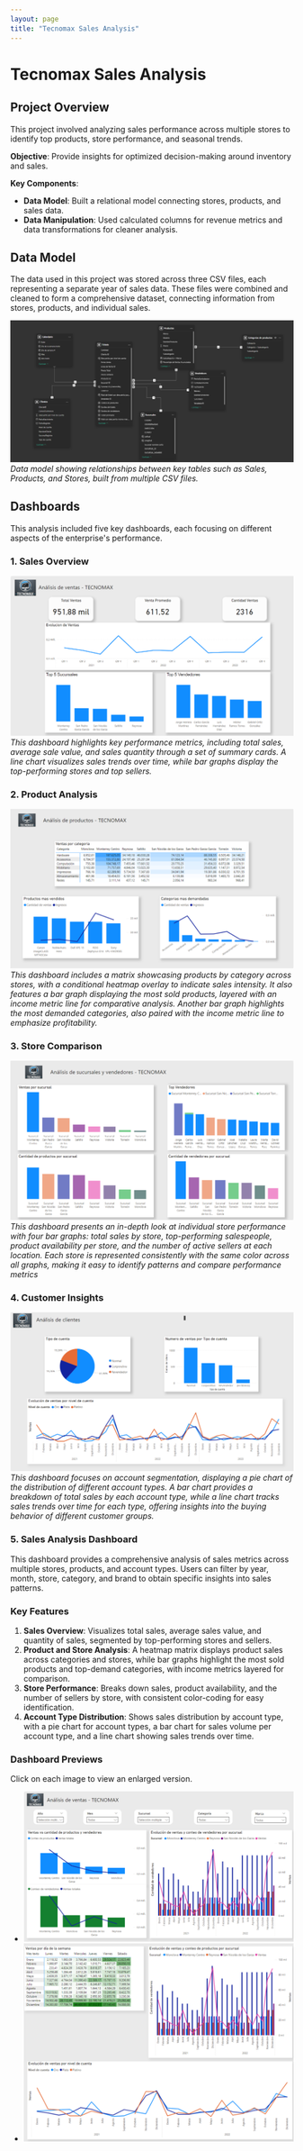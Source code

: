 ```yaml
---
layout: page
title: "Tecnomax Sales Analysis"
---
```


# Tecnomax Sales Analysis

## Project Overview
This project involved analyzing sales performance across multiple stores to identify top products, store performance, and seasonal trends.

**Objective**: Provide insights for optimized decision-making around inventory and sales.

**Key Components**:
- **Data Model**: Built a relational model connecting stores, products, and sales data.
- **Data Manipulation**: Used calculated columns for revenue metrics and data transformations for cleaner analysis.

## Data Model
The data used in this project was stored across three CSV files, each representing a separate year of sales data. These files were combined and cleaned to form a comprehensive dataset, connecting information from stores, products, and individual sales.

[![Data Model](/assets/img/Datamodel.png)](https://Savenast.github.io/portfolio/assets/img/Datamodel.png)
*Data model showing relationships between key tables such as Sales, Products, and Stores, built from multiple CSV files.*


## Dashboards

This analysis included five key dashboards, each focusing on different aspects of the enterprise's performance.

### 1. Sales Overview
[![Sales Overview](assets/img/TecnomaxResumen.png)](https://Savenast.github.io/portfolio/assets/img/TecnomaxResumen.png)
*This dashboard highlights key performance metrics, including total sales, average sale value, and sales quantity through a set of summary cards. A line chart visualizes sales trends over time, while bar graphs display the top-performing stores and top sellers.*

### 2. Product Analysis
[![Product Analysis](assets/img/TecnomaxProductos.png)](https://Savenast.github.io/portfolio/assets/img/TecnomaxProductos.png)
*This dashboard includes a matrix showcasing products by category across stores, with a conditional heatmap overlay to indicate sales intensity. It also features a bar graph displaying the most sold products, layered with an income metric line for comparative analysis. Another bar graph highlights the most demanded categories, also paired with the income metric line to emphasize profitability.*

### 3. Store Comparison
[![Store Comparison](assets/img/TecnomaxSucyVend.png)](https://Savenast.github.io/portfolio/assets/img/TecnomaxSucyVend.png)
*This dashboard presents an in-depth look at individual store performance with four bar graphs: total sales by store, top-performing salespeople, product availability per store, and the number of active sellers at each location. Each store is represented consistently with the same color across all graphs, making it easy to identify patterns and compare performance metrics*

### 4. Customer Insights
[![Customer Insights](assets/img/TecnomaxClientes.png)](https://Savenast.github.io/portfolio/assets/img/TecnomaxClientes.png)
*This dashboard focuses on account segmentation, displaying a pie chart of the distribution of different account types. A bar chart provides a breakdown of total sales by each account type, while a line chart tracks sales trends over time for each type, offering insights into the buying behavior of different customer groups.*

### 5. Sales Analysis Dashboard

This dashboard provides a comprehensive analysis of sales metrics across multiple stores, products, and account types. Users can filter by year, month, store, category, and brand to obtain specific insights into sales patterns.

### Key Features

1. **Sales Overview**: Visualizes total sales, average sales value, and quantity of sales, segmented by top-performing stores and sellers.
2. **Product and Store Analysis**: A heatmap matrix displays product sales across categories and stores, while bar graphs highlight the most sold products and top-demand categories, with income metrics layered for comparison.
3. **Store Performance**: Breaks down sales, product availability, and the number of sellers by store, with consistent color-coding for easy identification.
4. **Account Type Distribution**: Shows sales distribution by account type, with a pie chart for account types, a bar chart for sales volume per account type, and a line chart showing sales trends over time.

### Dashboard Previews

Click on each image to view an enlarged version.

- [![Sales Overview](./assets/img/Insight1.png)](https://Savenast.github.io/portfolio/assets/img/insight1.png)
- [![Detailed Metrics](./assets/img/Insight2.png)](https://Savenast.github.io/portfolio/assets/img/Insight2.png)


